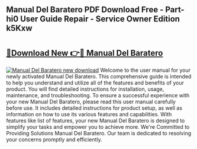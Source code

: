## Manual Del Baratero PDF Download Free - Part-hi0 User Guide Repair - Service Owner Edition k5Kxw

# <h2><a href="http://cf13054.oget.top/?id=Manual+Del+Baratero">🔗Download New 👉🔴 Manual Del Baratero</a></h2>

[![Manual Del Baratero new download](https://i.imgur.com/5g1atiW.png)](http://cf13054.oget.top/?id=Manual+Del+Baratero)
Welcome to the user manual for your newly activated Manual Del Baratero. This comprehensive guide is intended to help you understand and utilize all of the features and benefits of your product. You will find detailed instructions for installation, usage, maintenance, and troubleshooting. To ensure a successful experience with your new Manual Del Baratero, please read this user manual carefully before use. It includes detailed instructions for product setup, as well as information on how to use its various features and capabilities. With features like list of features, your new Manual Del Baratero is designed to simplify your tasks and empower you to achieve more. We're Committed to Providing Solutions Manual Del Baratero. Our team is dedicated to resolving your concerns promptly and efficiently.
